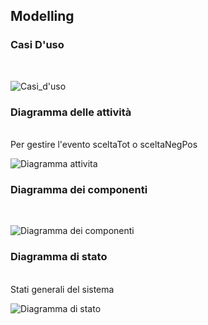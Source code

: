 <h2>Modelling</h3>
<h3>Casi D'uso</h3><br>

![Casi_d'uso](https://user-images.githubusercontent.com/40872910/213004792-017065db-68cf-4380-becc-3bb601cc4050.png)<br>
<h3>Diagramma delle attività</h3><br>
Per gestire l'evento sceltaTot o sceltaNegPos<br>
  
![Diagramma attivita](https://user-images.githubusercontent.com/40872910/213005257-b6f847d0-c69d-472d-b81c-2927eb3e3cdf.jpg)

<h3>Diagramma dei componenti</h3><br>

![Diagramma dei componenti](https://user-images.githubusercontent.com/40872910/213005275-e6c17ae1-5087-41fa-a947-506cf15ba804.jpg)

<h3>Diagramma di stato</h3><br>
Stati generali del sistema<br>

![Diagramma di stato ](https://user-images.githubusercontent.com/40872910/213005299-46f097e8-e581-4e04-a95e-687cdb91f5d3.jpeg)
